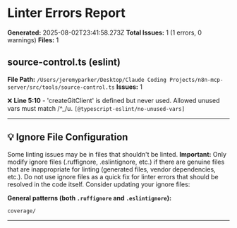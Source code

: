 # Linter Errors Report

**Generated:** 2025-08-02T23:41:58.273Z
**Total Issues:** 1 (1 errors, 0 warnings)
**Files:** 1

## source-control.ts (eslint)

**File Path:** `/Users/jeremyparker/Desktop/Claude Coding Projects/n8n-mcp-server/src/tools/source-control.ts`
**Issues:** 1

❌ **Line 5:10** - 'createGitClient' is defined but never used. Allowed unused vars must match /^_/u. `[@typescript-eslint/no-unused-vars]`

---

## 💡 Ignore File Configuration

Some linting issues may be in files that shouldn't be linted. **Important:** Only modify ignore files (.ruffignore, .eslintignore, etc.) if there are genuine files that are inappropriate for linting (generated files, vendor dependencies, etc.). Do not use ignore files as a quick fix for linter errors that should be resolved in the code itself. Consider updating your ignore files:

**General patterns (both `.ruffignore` and `.eslintignore`):**
```
coverage/
```

---

